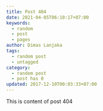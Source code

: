 ```yaml
---
title: Post 404
date: 2021-04-05T06:10:17+07:00
keywords:
  - random
  - post
  - pages
author: Dimas Lanjaka
tags:
  - random post
  - untagged
category:
  - random post
  - post has 0
updated: 2017-12-10T00:03:33+07:00
---
```

This is content of post 404